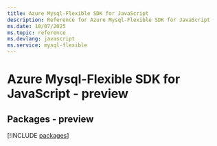 ```yaml
---
title: Azure Mysql-Flexible SDK for JavaScript
description: Reference for Azure Mysql-Flexible SDK for JavaScript
ms.date: 10/07/2025
ms.topic: reference
ms.devlang: javascript
ms.service: mysql-flexible
---
```

# Azure Mysql-Flexible SDK for JavaScript - preview
## Packages - preview
[!INCLUDE [packages](mysql-flexible-index.md)]